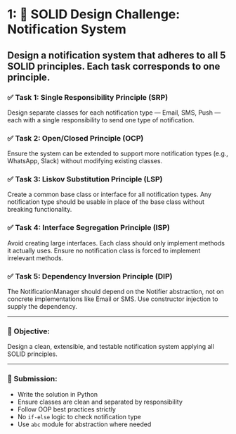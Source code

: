 # 1: 🧪 SOLID Design Challenge: Notification System

Design a notification system that adheres to all 5 SOLID principles. Each task corresponds to one principle.
---
### ✅ Task 1: Single Responsibility Principle (SRP)
Design separate classes for each notification type — Email, SMS, Push — each with a single responsibility to send one type of notification.

### ✅ Task 2: Open/Closed Principle (OCP)
Ensure the system can be extended to support more notification types (e.g., WhatsApp, Slack) without modifying existing classes.

### ✅ Task 3: Liskov Substitution Principle (LSP)
Create a common base class or interface for all notification types. Any notification type should be usable in place of the base class without breaking functionality.

### ✅ Task 4: Interface Segregation Principle (ISP)
Avoid creating large interfaces. Each class should only implement methods it actually uses. Ensure no notification class is forced to implement irrelevant methods.

### ✅ Task 5: Dependency Inversion Principle (DIP)
The NotificationManager should depend on the Notifier abstraction, not on concrete implementations like Email or SMS. Use constructor injection to supply the dependency.

---

### 🎯 Objective:
Design a clean, extensible, and testable notification system applying all SOLID principles.

---

### 🧪 Submission:
- Write the solution in Python
- Ensure classes are clean and separated by responsibility
- Follow OOP best practices strictly
- No `if-else` logic to check notification type
- Use `abc` module for abstraction where needed
